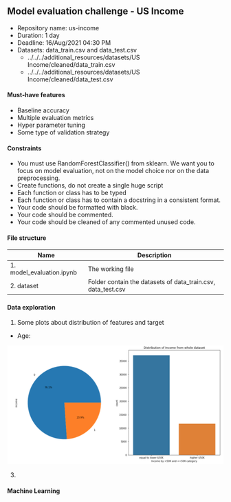 ## Model evaluation challenge - US Income
  + Repository name: us-income
  + Duration: 1 day
  + Deadline: 16/Aug/2021 04:30 PM
  + Datasets:  data_train.csv and data_test.csv 
    - ../../../additional_resources/datasets/US Income/cleaned/data_train.csv
    - ../../../additional_resources/datasets/US Income/cleaned/data_test.csv 
#### Must-have features
  + Baseline accuracy
  + Multiple evaluation metrics
  + Hyper parameter tuning
  + Some type of validation strategy

#### Constraints
  + You must use RandomForestClassifier() from sklearn. We want you to focus on model evaluation, not on the model choice nor on the data preprocessing.
  + Create functions, do not create a single huge script
  + Each function or class has to be typed
  + Each function or class has to contain a docstring in a consistent format.
  + Your code should be formatted with black.
  + Your code should be commented.
  + Your code should be cleaned of any commented unused code.

#### File structure
  | Name       | Description                                                                             |
|----------------|---------------------------------------------------------------------------------------|
| 1. model_evaluation.ipynb | The working file                                      |
| 2. dataset | Folder contain the datasets of data_train.csv, data_test.csv                                     |


#### Data exploration

1. Some plots about distribution of features and target
  + Age:

<img src = "visuals/income_distribution.png">


3. 

#### Machine Learning

